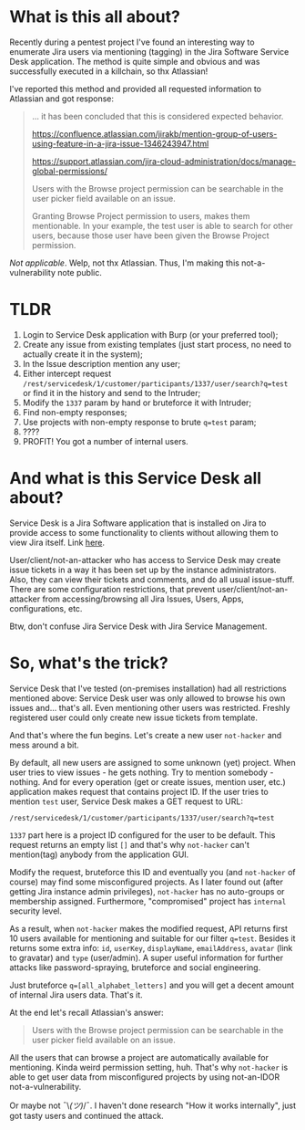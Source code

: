 # What is this all about?

Recently during a pentest project I've found an interesting way to enumerate Jira users via mentioning (tagging) in the Jira Software Service Desk application. The method is quite simple and obvious and was successfully executed in a killchain, so thx Atlassian!

I've reported this method and provided all requested information to Atlassian and got response:

> ... it has been concluded that this is considered expected behavior.
> 
> https://confluence.atlassian.com/jirakb/mention-group-of-users-using-feature-in-a-jira-issue-1346243947.html
>
> https://support.atlassian.com/jira-cloud-administration/docs/manage-global-permissions/
>
> Users with the Browse project permission can be searchable in the user picker field available on an issue.
>
> Granting Browse Project permission to users, makes them mentionable. In your example, the test user is able to search for other users, because those user have been given the Browse Project permission.

_Not applicable_. Welp, not thx Atlassian. Thus, I'm making this not-a-vulnerability note public.

# TLDR

1) Login to Service Desk application with Burp (or your preferred tool);
2) Create any issue from existing templates (just start process, no need to actually create it in the system);
3) In the Issue description mention any user;
4) Either intercept request `/rest/servicedesk/1/customer/participants/1337/user/search?q=test` or find it in the history and send to the Intruder;
5) Modify the `1337` param by hand or bruteforce it with Intruder;
6) Find non-empty responses;
7) Use projects with non-empty response to brute `q=test` param;
8) ???? 
9) PROFIT! You got a number of internal users. 

# And what is this Service Desk all about?

Service Desk is a Jira Software application that is installed on Jira to provide access to some functionality to clients without allowing them to view Jira itself. Link [here](https://www.atlassian.com/software/jira/service-management/features/service-desk). 

User/client/not-an-attacker who has access to Service Desk may create issue tickets in a way it has been set up by the instance administrators. Also, they can view their tickets and comments, and do all usual issue-stuff. There are some configuration restrictions, that prevent user/client/not-an-attacker from accessing/browsing all Jira Issues, Users, Apps, configurations, etc.

Btw, don't confuse Jira Service Desk with Jira Service Management.

# So, what's the trick?

Service Desk that I've tested (on-premises installation) had all restrictions mentioned above: Service Desk user was only allowed to browse his own issues and... that's all. Even mentioning other users was restricted. Freshly registered user could only create new issue tickets from template. 

And that's where the fun begins. Let's create a new user `not-hacker` and mess around a bit.

By default, all new users are assigned to some unknown (yet) project. When user tries to view issues - he gets nothing. Try to mention somebody - nothing. And for every operation (get or create issues, mention user, etc.) application makes request that contains project ID. 
If the user tries to mention `test` user, Service Desk makes a GET request to URL:

```
/rest/servicedesk/1/customer/participants/1337/user/search?q=test
```

`1337` part here is a project ID configured for the user to be default. This request returns an empty list `[]` and that's why `not-hacker` can't mention(tag) anybody from the application GUI.

Modify the request, bruteforce this ID and eventually you (and `not-hacker` of course) may find some misconfigured projects. As I later found out (after getting Jira instance admin privileges), `not-hacker` has no auto-groups or membership assigned. Furthermore, "compromised" project has `internal` security level.

As a result, when `not-hacker` makes the modified request, API returns first 10 users available for mentioning and suitable for our filter `q=test`. Besides it returns some extra info: `id`, `userKey`, `displayName`, `emailAddress`, `avatar` (link to gravatar) and `type` (user/admin). A super useful information for further attacks like password-spraying, bruteforce and social engineering.

Just bruteforce `q=[all_alphabet_letters]` and you will get a decent amount of internal Jira users data. That's it. 

At the end let's recall Atlassian's answer:

> Users with the Browse project permission can be searchable in the user picker field available on an issue.

All the users that can browse a project are automatically available for mentioning. Kinda weird permission setting, huh. That's why `not-hacker` is able to get user data from misconfigured projects by using not-an-IDOR not-a-vulnerability. 

Or maybe not ¯\\_(ツ)_/¯. I haven't done research "How it works internally", just got tasty users and continued the attack.
